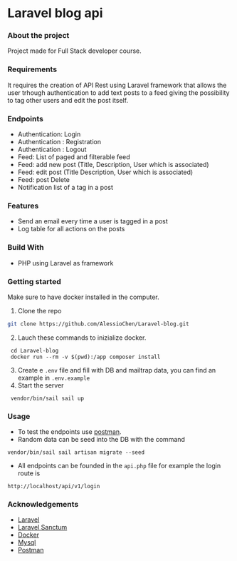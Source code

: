 # Laravel blog api 

### About the project

Project made for Full Stack developer course. 

### Requirements
It requires the creation of API Rest using Laravel framework that allows the user trhough authentication to add text posts to a feed giving the possibility to tag other users and edit the post itself.

### Endpoints

- Authentication: Login
- Authentication : Registration
- Authentication : Logout
- Feed: List of paged and filterable feed
- Feed: add new post (Title, Description, User which is associated)
- Feed: edit post (Title Description, User which is associated)
- Feed: post Delete
- Notification list of a tag in a post 

### Features
- Send an email every time a user is tagged in a post
- Log table for all actions on the posts

### Build With
- PHP using Laravel as framework

### Getting started
Make sure to have docker installed in the computer.
1. Clone the repo
``` bash
git clone https://github.com/AlessioChen/Laravel-blog.git
```
2. Lauch these commands to inizialize docker.
```
 cd Laravel-blog
 docker run --rm -v $(pwd):/app composer install
```
3. Create e `.env` file and fill with DB and mailtrap data, you can find an example in `.env.example`
4. Start the server 
```
 vendor/bin/sail sail up 
```

### Usage 
- To test the endpoints use [postman](https://www.postman.com/).
- Random data can be seed into the DB with the command
```
vendor/bin/sail sail artisan migrate --seed 
```
- All endpoints can be founded in the `api.php` file for example the login route is
```
http://localhost/api/v1/login
```

### Acknowledgements

- [Laravel](https://laravel.com/)
- [Laravel Sanctum](https://laravel.com/docs/8.x/sanctum)
- [Docker](https://www.docker.com/)
- [Mysql](https://www.mysql.com/it/)
- [Postman](https://www.postman.com/)



